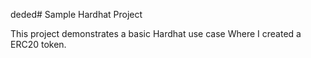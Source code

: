 deded# Sample Hardhat Project

This project demonstrates a basic Hardhat use case Where I created a ERC20 token.


